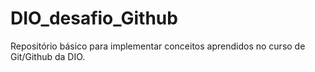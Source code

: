 # DIO_desafio_Github
Repositório básico para implementar conceitos aprendidos no curso de Git/Github da DIO.
